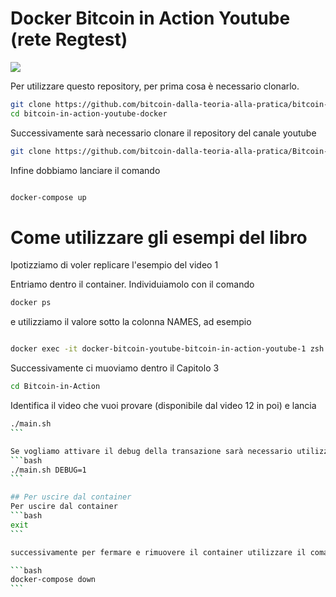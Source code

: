 # Docker Bitcoin in Action Youtube (rete Regtest)

<img src="https://i.ibb.co/CsLN0J2/bitcoin-Docker.png">


Per utilizzare questo repository, per prima cosa è necessario clonarlo.
```bash
git clone https://github.com/bitcoin-dalla-teoria-alla-pratica/bitcoin-in-action-youtube-docker --depth 1
cd bitcoin-in-action-youtube-docker
```
Successivamente sarà necessario clonare il repository del canale youtube

```bash
git clone https://github.com/bitcoin-dalla-teoria-alla-pratica/Bitcoin-in-Action --depth 1
```

Infine dobbiamo lanciare il comando


```bash

docker-compose up

```

# Come utilizzare gli esempi del libro
Ipotizziamo di voler replicare l'esempio del video 1

Entriamo dentro il container.
Individuiamolo con il comando
```bash
docker ps
```
e utilizziamo il valore sotto la colonna NAMES, ad esempio
```bash

docker exec -it docker-bitcoin-youtube-bitcoin-in-action-youtube-1 zsh

```
Successivamente ci muoviamo dentro il Capitolo 3
```bash
cd Bitcoin-in-Action
```
Identifica il video che vuoi provare (disponibile dal video 12 in poi) e lancia

````bash
./main.sh
```

Se vogliamo attivare il debug della transazione sarà necessario utilizzare il parametro DEBUG=1
```bash
./main.sh DEBUG=1
```

## Per uscire dal container
Per uscire dal container
```bash
exit
```

successivamente per fermare e rimuovere il container utilizzare il comando

```bash
docker-compose down
```